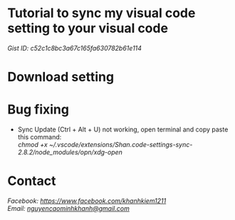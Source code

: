 # Tutorial to sync my visual code setting to your visual code

*Gist ID: c52c1c8bc3a67c165fa630782b61e114*

# Download setting

# Bug fixing
- Sync Update (Ctrl + Alt + U) not working, open terminal and copy paste this command:  
*chmod +x ~/.vscode/extensions/Shan.code-settings-sync-2.8.2/node_modules/opn/xdg-open*

# Contact
*Facebook: https://www.facebook.com/khanhkiem1211*  
*Email: nguyencaominhkhanh@gmail.com*